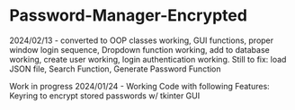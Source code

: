 # Password-Manager-Encrypted

2024/02/13 - converted to OOP classes working, GUI functions, proper window login sequence, Dropdown function working, add to database working, create user working, login authentication working. Still to fix: load JSON file, Search Function, Generate Password Function

Work in progress 2024/01/24 - Working Code with following Features: Keyring to encrypt stored passwords w/ tkinter GUI
